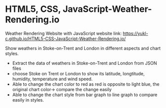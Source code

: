 # HTML5, CSS, JavaScript-Weather-Rendering.io
Weather Rendering Website with JavaScript 
website link: https://yukl-c.github.io/HTML5-CSS-JavaScript-Weather-Rendering.io/ 

Show weathers in Stoke-on-Trent and London in different aspects and chart styles.

- Extract the data of weathers in Stoke-on-Trent and London from JSON files
- choose Stoke on Trent or London to show its latitude, longtitude, humidity, temperature and wind speed.
- Able to change the chart color to red as red is opposite to light blue, the original chart color-> compare the change easily
- Able to change the chart style from bar graph to line graph to compare easily in styles.

